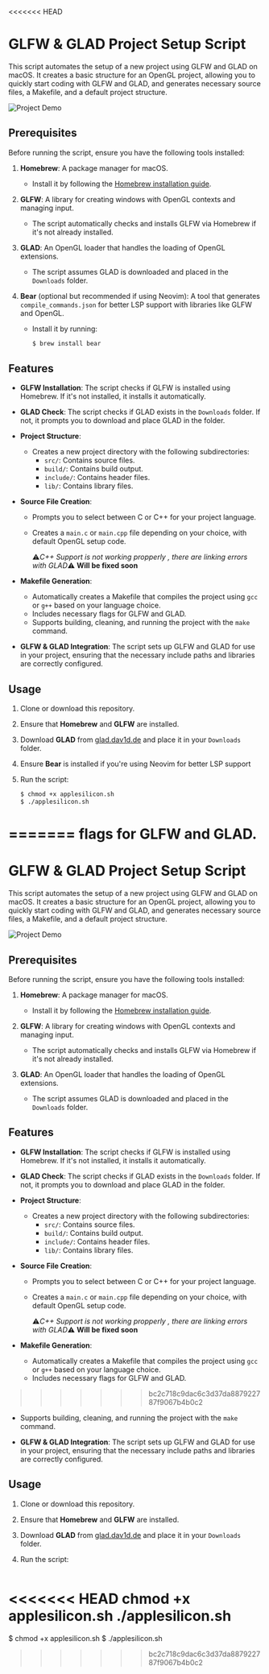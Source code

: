 <<<<<<< HEAD
# GLFW & GLAD Project Setup Script

This script automates the setup of a new project using GLFW and GLAD on macOS. It creates a basic structure for an OpenGL project, allowing you to quickly start coding with GLFW and GLAD, and generates necessary source files, a Makefile, and a default project structure.

![Project Demo](Images/Demo.png)

## Prerequisites

Before running the script, ensure you have the following tools installed:

1. **Homebrew**: A package manager for macOS.
   - Install it by following the [Homebrew installation guide](https://brew.sh/).
   
2. **GLFW**: A library for creating windows with OpenGL contexts and managing input.
   - The script automatically checks and installs GLFW via Homebrew if it's not already installed.

3. **GLAD**: An OpenGL loader that handles the loading of OpenGL extensions.
   - The script assumes GLAD is downloaded and placed in the `Downloads` folder.

4. **Bear** (optional but recommended if using Neovim): A tool that generates `compile_commands.json` for better LSP support with libraries like GLFW and OpenGL.
   - Install it by running:
     ```bash
     $ brew install bear
     ```
## Features

- **GLFW Installation**: The script checks if GLFW is installed using Homebrew. If it's not installed, it installs it automatically.

- **GLAD Check**: The script checks if GLAD exists in the `Downloads` folder. If not, it prompts you to download and place GLAD in the folder.

- **Project Structure**:
  - Creates a new project directory with the following subdirectories:
    - `src/`: Contains source files.
    - `build/`: Contains build output.
    - `include/`: Contains header files.
    - `lib/`: Contains library files.

- **Source File Creation**:
  - Prompts you to select between C or C++ for your project language.
  - Creates a `main.c` or `main.cpp` file depending on your choice, with default OpenGL setup code.

    ⚠️*C++ Support is not working propperly , there are linking errors with GLAD*⚠️  **Will be fixed soon**

- **Makefile Generation**:
  - Automatically creates a Makefile that compiles the project using `gcc` or `g++` based on your language choice.
  - Includes necessary flags for GLFW and GLAD.
  - Supports building, cleaning, and running the project with the `make` command.

- **GLFW & GLAD Integration**: The script sets up GLFW and GLAD for use in your project, ensuring that the necessary include paths and libraries are correctly configured.

## Usage

1. Clone or download this repository.
2. Ensure that **Homebrew** and **GLFW** are installed.
3. Download **GLAD** from [glad.dav1d.de](https://glad.dav1d.de/) and place it in your `Downloads` folder.
4. Ensure **Bear** is installed if you're using Neovim for better LSP support
5. Run the script:

   ```bash
   $ chmod +x applesilicon.sh
   $ ./applesilicon.sh
=======
flags for GLFW and GLAD.
=======
# GLFW & GLAD Project Setup Script

This script automates the setup of a new project using GLFW and GLAD on macOS. It creates a basic structure for an OpenGL project, allowing you to quickly start coding with GLFW and GLAD, and generates necessary source files, a Makefile, and a default project structure.

![Project Demo](Images/Demo.png)

## Prerequisites

Before running the script, ensure you have the following tools installed:

1. **Homebrew**: A package manager for macOS.
   - Install it by following the [Homebrew installation guide](https://brew.sh/).
   
2. **GLFW**: A library for creating windows with OpenGL contexts and managing input.
   - The script automatically checks and installs GLFW via Homebrew if it's not already installed.

3. **GLAD**: An OpenGL loader that handles the loading of OpenGL extensions.
   - The script assumes GLAD is downloaded and placed in the `Downloads` folder.

## Features

- **GLFW Installation**: The script checks if GLFW is installed using Homebrew. If it's not installed, it installs it automatically.

- **GLAD Check**: The script checks if GLAD exists in the `Downloads` folder. If not, it prompts you to download and place GLAD in the folder.

- **Project Structure**:
  - Creates a new project directory with the following subdirectories:
    - `src/`: Contains source files.
    - `build/`: Contains build output.
    - `include/`: Contains header files.
    - `lib/`: Contains library files.

- **Source File Creation**:
  - Prompts you to select between C or C++ for your project language.
  - Creates a `main.c` or `main.cpp` file depending on your choice, with default OpenGL setup code.

    ⚠️*C++ Support is not working propperly , there are linking errors with GLAD*⚠️  **Will be fixed soon**

- **Makefile Generation**:
  - Automatically creates a Makefile that compiles the project using `gcc` or `g++` based on your language choice.
  - Includes necessary flags for GLFW and GLAD.
>>>>>>> bc2c718c9dac6c3d37da887922787f9067b4b0c2
  - Supports building, cleaning, and running the project with the `make` command.

- **GLFW & GLAD Integration**: The script sets up GLFW and GLAD for use in your project, ensuring that the necessary include paths and libraries are correctly configured.

## Usage

1. Clone or download this repository.
2. Ensure that **Homebrew** and **GLFW** are installed.
3. Download **GLAD** from [glad.dav1d.de](https://glad.dav1d.de/) and place it in your `Downloads` folder.
4. Run the script:

   ```bash
<<<<<<< HEAD
   chmod +x applesilicon.sh
   ./applesilicon.sh
=======
   $ chmod +x applesilicon.sh
   $ ./applesilicon.sh
>>>>>>> bc2c718c9dac6c3d37da887922787f9067b4b0c2
